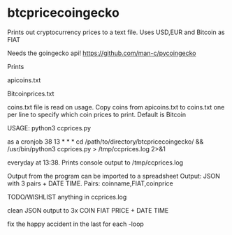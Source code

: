 # btcpricecoingecko
Prints out cryptocurrency prices to a text file. Uses USD,EUR and Bitcoin as FIAT


Needs the goingecko api!
https://github.com/man-c/pycoingecko

Prints 

apicoins.txt

Bitcoinprices.txt

coins.txt file is read on usage. Copy coins from apicoins.txt to coins.txt one per line to specify which coin prices to print. Default is Bitcoin


USAGE:
python3 ccprices.py

as a cronjob
38 13 * * * cd /path/to/directory/btcpricecoingecko/ && /usr/bin/python3 ccprices.py > /tmp/ccprices.log 2>&1

everyday at 13:38. Prints console output to /tmp/ccprices.log

Output from the program can be imported to a spreadsheet
Output: JSON with 3 pairs + DATE TIME. Pairs: coinname,FIAT,coinprice

TODO/WISHLIST
anything in ccprices.log

clean JSON output to 3x COIN FIAT PRICE + DATE TIME 

fix the happy accident in the last for each -loop
